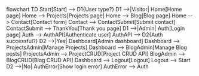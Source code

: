 flowchart TD
    Start[Start] --> D1{User type?}
    D1 -->|Visitor| Home[Home page]
    Home --> Projects[Projects page]
    Home --> Blog[Blog page]
    Home --> Contact[Contact form]
    Contact --> ContactSubmit[Submit contact]
    ContactSubmit --> ThankYou[Thank you page]
    D1 -->|Admin| Auth[Login page]
    Auth --> AuthAPI[Authenticate user]
    AuthAPI --> D2{Auth successful?}
    D2 -->|Yes| Dashboard[Admin dashboard]
    Dashboard --> ProjectsAdmin[Manage Projects]
    Dashboard --> BlogAdmin[Manage Blog posts]
    ProjectsAdmin --> ProjectCRUD[Project CRUD API]
    BlogAdmin --> BlogCRUD[Blog CRUD API]
    Dashboard --> Logout[Logout]
    Logout --> Start
    D2 -->|No| AuthError[Show login error]
    AuthError --> Auth